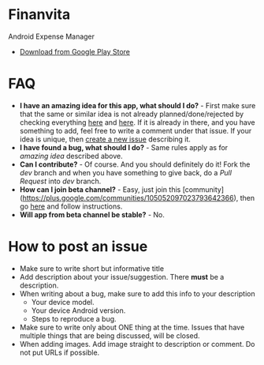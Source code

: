 # Finanvita
Android Expense Manager
- [Download from Google Play Store](https://play.google.com/store/apps/details?id=com.kimkha.finanvita)

# FAQ
- **I have an amazing idea for this app, what should I do?** - First make sure that the same or similar idea is not already planned/done/rejected by checking everything [here](https://github.com/kimkha/Finanvita/issues?state=open) and [here](https://github.com/kimkha/Finanvita/issues?page=1&state=closed). If it is already in there, and you have something to add, feel free to write a comment under that issue. If your idea is unique, then [create a new issue](https://github.com/kimkha/Finanvita/issues/new) describing it.
- **I have found a bug, what should I do?** - Same rules apply as for *amazing idea* described above.
- **Can I contribute?** - Of course. And you should definitely do it! Fork the *dev* branch and when you have something to give back, do a *Pull Request* into *dev* branch.
- **How can I join beta channel?** - Easy, just join this [community] (https://plus.google.com/communities/105052097023793642366), then go [here](https://play.google.com/apps/testing/com.kimkha.finanvita) and follow instructions.
- **Will app from beta channel be stable?** - No.

# How to post an issue
- Make sure to write short but informative title
- Add description about your issue/suggestion. There **must** be a description.
- When writing about a bug, make sure to add this info to your description
  - Your device model.
  - Your device Android version.
  - Steps to reproduce a bug.
- Make sure to write only about ONE thing at the time. Issues that have multiple things that are being discussed, will be closed.
- When adding images. Add image straight to description or comment. Do not put URLs if possible.
